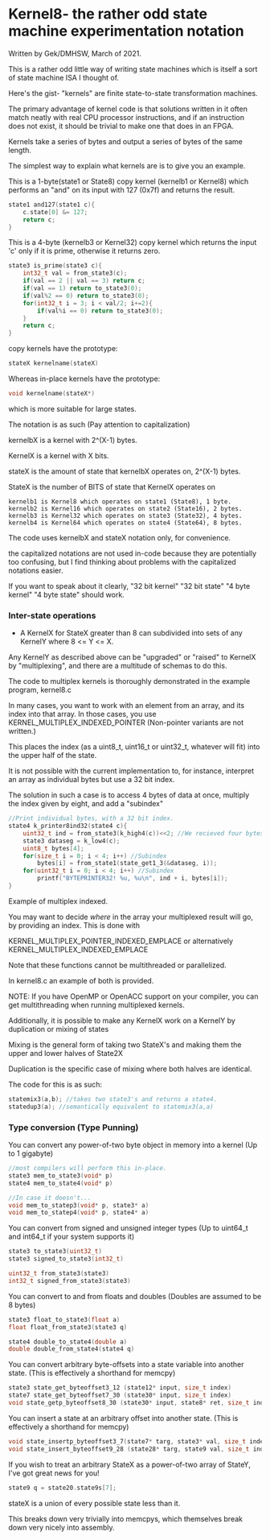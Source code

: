# Kernel8- the rather odd state machine experimentation notation

Written by Gek/DMHSW, March of 2021.


This is a rather odd little way of writing state machines which is itself a sort of 
state machine ISA I thought of.

Here's the gist- "kernels" are finite state-to-state transformation machines.

The primary advantage of kernel code is that solutions written in it often match neatly with real CPU processor
instructions, and if an instruction does not exist, it should be trivial to make one that does in an FPGA.

Kernels take a series of bytes and output a series of bytes of the same length.

The simplest way to explain what kernels are is to give you an example.

This is a 1-byte(state1 or State8) copy kernel (kernelb1 or Kernel8)
which performs an "and" on its input with 127 (0x7f) and returns the result.
```c
state1 and127(state1 c){
	c.state[0] &= 127;
	return c;
}
```

This is a 4-byte (kernelb3 or Kernel32) copy kernel which
returns the input 'c' only if it is prime, otherwise it returns zero.
```c
state3 is_prime(state3 c){
	int32_t val = from_state3(c);
	if(val == 2 || val == 3) return c;
	if(val == 1) return to_state3(0);
	if(val%2 == 0) return to_state3(0);
	for(int32_t i = 3; i < val/2; i+=2){
		if(val%i == 0) return to_state3(0);
	}
	return c;
}
```

copy kernels have the prototype:
```c
stateX kernelname(stateX)
```
Whereas in-place kernels have the prototype:
```c
void kernelname(stateX*)
```
which is more suitable for large states.

The notation is as such (Pay attention to capitalization)

kernelbX is a kernel with 2^(X-1) bytes.

KernelX is a kernel with X bits.

stateX is the amount of state that kernelbX operates on, 2^(X-1) bytes.

StateX is the number of BITS of state that KernelX operates on
```
kernelb1 is Kernel8 which operates on state1 (State8), 1 byte.
kernelb2 is Kernel16 which operates on state2 (State16), 2 bytes.
kernelb3 is Kernel32 which operates on state3 (State32), 4 bytes.
kernelb4 is Kernel64 which operates on state4 (State64), 8 bytes.
```

The code uses kernelbX and stateX notation only, for convenience.

the capitalized notations are not used in-code because they are potentially too confusing,
but I find thinking about problems with the capitalized notations easier.

If you want to speak about it clearly, "32 bit kernel" "32 bit state" "4 byte kernel" "4 byte state"
should work. 

### Inter-state operations

* A KernelX for StateX greater than 8 can subdivided into sets of any KernelY where 8 <= Y <= X.

Any KernelY as described above can be "upgraded" or "raised" to KernelX by
"multiplexing", and there are a multitude of schemas to do this.

The code to multiplex kernels is thoroughly demonstrated in the example program, kernel8.c

In many cases, you want to work with an element from an array, and its index into that array.
In those cases, you use KERNEL_MULTIPLEX_INDEXED_POINTER (Non-pointer variants are not written.)

This places the index (as a uint8_t, uint16_t or uint32_t, whatever will fit) into the upper half of the state.

It is not possible with the current implementation to, for instance, 
interpret an array as individual bytes but use a 32 bit index.

The solution in such a case is to access 4 bytes of data at once, multiply the index given by eight, and add a 
"subindex"
```c
//Print individual bytes, with a 32 bit index.
state4 k_printer8ind32(state4 c){
	uint32_t ind = from_state3(k_high4(c))<<2; //We recieved four bytes of data!
	state3 dataseg = k_low4(c);
	uint8_t bytes[4];
	for(size_t i = 0; i < 4; i++) //Subindex
		bytes[i] = from_state1(state_get1_3(&dataseg, i));
	for(uint32_t i = 0; i < 4; i++) //Subindex
		printf("BYTEPRINTER32! %u, %u\n", ind + i, bytes[i]);
}
```

Example of multiplex indexed.

You may want to decide *where* in the array your multiplexed result will go, by providing an index.
This is done with

KERNEL_MULTIPLEX_POINTER_INDEXED_EMPLACE
or alternatively
KERNEL_MULTIPLEX_INDEXED_EMPLACE

Note that these functions cannot be multithreaded or parallelized.

In kernel8.c an example of both is provided.

NOTE: If you have OpenMP or OpenACC support on your compiler, you can get
multithreading when running multiplexed kernels.

Additionally, it is possible to make any KernelX work on a KernelY by duplication or mixing of states

Mixing is the general form of taking two StateX's and making them the upper and lower halves of State2X

Duplication is the specific case of mixing where both halves are identical.

The code for this is as such:
```c
statemix3(a,b); //takes two state3's and returns a state4.
statedup3(a); //semantically equivalent to statemix3(a,a)
```



### Type conversion (Type Punning)

You can convert any power-of-two byte object in memory into a kernel (Up to 1 gigabyte)

```c
//most compilers will perform this in-place.
state3 mem_to_state3(void* p)
state4 mem_to_state4(void* p)

//In case it doesn't...
void mem_to_statep3(void* p, state3* a)
void mem_to_statep4(void* p, state4* a)
```

You can convert from signed and unsigned integer types (Up to uint64_t and int64_t if your system supports it)

```c
state3 to_state3(uint32_t)
state3 signed_to_state3(int32_t)

uint32_t from_state3(state3)
int32_t signed_from_state3(state3)
```

You can convert to and from floats and doubles (Doubles are assumed to be 8 bytes)
```c
state3 float_to_state3(float a)
float float_from_state3(state3 q)

state4 double_to_state4(double a)
double double_from_state4(state4 q)
```

You can convert arbitrary byte-offsets into a state variable into another state.
(This is effectively a shorthand for memcpy)
```c
state3 state_get_byteoffset3_12 (state12* input, size_t index)
state7 state_get_byteoffset7_30 (state30* input, size_t index)
void state_getp_byteoffset8_30 (state30* input, state8* ret, size_t index)
```

You can insert a state at an arbitrary offset into another state.
(This is effectively a shorthand for memcpy)
```c
void state_insertp_byteoffset3_7(state7* targ, state3* val, size_t index)
void state_insert_byteoffset9_28 (state28* targ, state9 val, size_t index)
```

If you wish to treat an arbitrary StateX as a power-of-two array of StateY,
I've got great news for you!

```c
state9 q = state20.state9s[7];
```

stateX is a union of every possible state less than it.


This breaks down very trivially into memcpys, which themselves break down very nicely into assembly.
